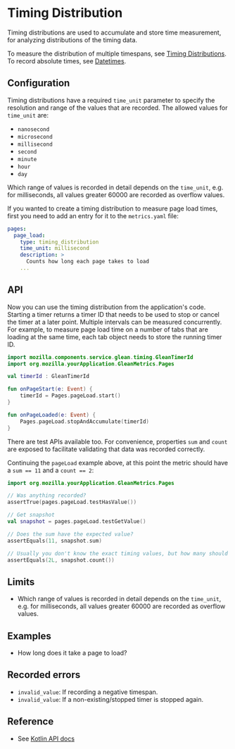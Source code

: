 # Timing Distribution

Timing distributions are used to accumulate and store time measurement, for analyzing distributions of the timing data.

To measure the distribution of multiple timespans, see [Timing Distributions](timing_distribution.md). To record absolute times, see [Datetimes](datetime.md).

## Configuration

Timing distributions have a required `time_unit` parameter to specify the resolution and range of the values that are recorded. The allowed values for `time_unit` are:

  - `nanosecond`
  - `microsecond`
  - `millisecond`
  - `second`
  - `minute`
  - `hour`
  - `day`

Which range of values is recorded in detail depends on the `time_unit`, e.g. for milliseconds, all values greater 60000 are recorded as overflow values.

If you wanted to create a timing distribution to measure page load times, first you need to add an entry for it to the `metrics.yaml` file:

```YAML
pages:
  page_load:
    type: timing_distribution
    time_unit: millisecond
    description: >
      Counts how long each page takes to load
    ...
```

## API

Now you can use the timing distribution from the application's code.
Starting a timer returns a timer ID that needs to be used to stop or cancel the timer at a later point.
Multiple intervals can be measured concurrently.
For example, to measure page load time on a number of tabs that are loading at the same time, each tab object needs to store the running timer ID.

```Kotlin
import mozilla.components.service.glean.timing.GleanTimerId
import org.mozilla.yourApplication.GleanMetrics.Pages

val timerId : GleanTimerId

fun onPageStart(e: Event) {
    timerId = Pages.pageLoad.start()
}

fun onPageLoaded(e: Event) {
    Pages.pageLoad.stopAndAccumulate(timerId)
}
```

There are test APIs available too.  For convenience, properties `sum` and `count` are exposed to facilitate validating that data was recorded correctly.

Continuing the `pageLoad` example above, at this point the metric should have a `sum == 11` and a `count == 2`:

```Kotlin
import org.mozilla.yourApplication.GleanMetrics.Pages

// Was anything recorded?
assertTrue(pages.pageLoad.testHasValue())

// Get snapshot
val snapshot = pages.pageLoad.testGetValue()

// Does the sum have the expected value?
assertEquals(11, snapshot.sum)

// Usually you don't know the exact timing values, but how many should have been recorded.
assertEquals(2L, snapshot.count())
```

## Limits

* Which range of values is recorded in detail depends on the `time_unit`, e.g. for milliseconds, all values greater 60000 are recorded as overflow values.

## Examples

* How long does it take a page to load?

## Recorded errors

* `invalid_value`: If recording a negative timespan.
* `invalid_value`: If a non-existing/stopped timer is stopped again.

## Reference

* See [Kotlin API docs](../../../javadoc/glean/mozilla.telemetry.glean.private/-timing-distribution-metric-type/index.html)

 
